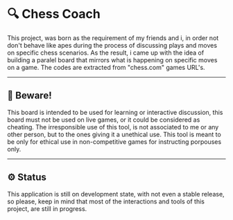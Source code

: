 # 🔍 Chess Coach

This project, was born as the requirement of my friends and i, in order not don't behave like apes during the process of discussing plays and moves on specific chess scenarios.
As the result, i came up with the idea of building a paralel board that mirrors what is happening on specific moves on a game.
The codes are extracted from "chess.com" games URL's.

---

## 🚧 Beware!

This board is intended to be used for learning or interactive discussion, this board must not be used on live games, or it could be considered as cheating.
The irresponsible use of this tool, is not associated to me or any other person, but to the ones giving it a unethical use.
This tool is meant to be only for ethical use in non-competitive games for instructing porpouses only.

---

## ⚙️ Status

This application is still on development state, with not even a stable release, so please, keep in mind that most of the interactions and tools of this project, are still in progress.